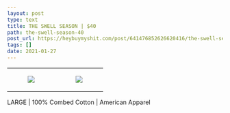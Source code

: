 ```yaml
---
layout: post
type: text
title: THE SWELL SEASON | $40
path: the-swell-season-40
post_url: https://heybuymyshit.com/post/641476852626620416/the-swell-season-40
tags: []
date: 2021-01-27
---
```




<table style="width:100%;"><tr><td style="vertical-align:top;">
      <figure class="tmblr-full" data-orig-height="2048" data-orig-width="1365" data-orig-src="https://concertshirts.netlify.app/shirts/0096/0096-01.jpg"><img src="https://64.media.tumblr.com/06ee708a8f219d3dc0a73eeb007de4d3/18b6b739e5c33d8d-f0/s540x810/dbddc5304cbd77eafcc2a85f76cc015b913a256f.jpg" data-orig-height="2048" data-orig-width="1365" data-orig-src="https://concertshirts.netlify.app/shirts/0096/0096-01.jpg"/></figure></td>
    <td style="vertical-align:top;">
      <figure class="tmblr-full" data-orig-height="2048" data-orig-width="1365" data-orig-src="https://concertshirts.netlify.app/shirts/0096/0096-02.jpg"><img src="https://64.media.tumblr.com/571e055b958442967555d86246237cd1/18b6b739e5c33d8d-d3/s540x810/0562a261374d66d42bfbebd63a3dd70ffc588bdb.jpg" data-orig-height="2048" data-orig-width="1365" data-orig-src="https://concertshirts.netlify.app/shirts/0096/0096-02.jpg"/></figure></td>
  </tr></table><p>
  LARGE | 100% Combed Cotton | American Apparel
</p>
